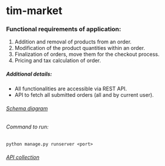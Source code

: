 # tim-market

### Functional requirements of application:

1. Addition and removal of products from an order.
2. Modification of the product quantities within an order.
3. Finalization of orders, move them for the checkout process.
4. Pricing and tax calculation of order.

##### Additional details:
- All functionalities are accessible via REST API.
- API to fetch all submitted orders (all and by current user).

###### [Schema diagram](https://github.com/anjsam1402/tim-market/blob/master/resources/tim_market_schema.png)

###### Command to run:
```
python manage.py runserver <port>
```

###### [API collection](https://github.com/anjsam1402/tim-market/blob/master/resources/tim-market-apis.postman_collection.json)
